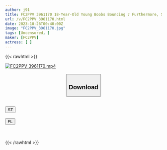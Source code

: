 ```yaml
---
author: j91
title: FC2PPV 3961170 18-Year-Old Young Boobs Bouncing ♪ Furthermore, Squirting From The Shaved Pussy ♪ And Even More, With A Masterpiece, Desperate Impregnation Creampie! Furthermore, The First Cum Swallowing Blowjob In My Life!
url: /v/FC2PPV_3961170.html
date: 2023-10-26T00:40:00Z
image: "FC2PPV_3961170.jpg"
tags: [Uncensored, ]
maker: [FC2PPV]
actress: [ ]
---
```



{{< rawhtml >}}

<div class="video" data-videoid="PLqpB9WAOzT06b4">
    <a href="javascript:;">
        <img src="https://my.j91.asia/v/FC2PPV_3961170.jpg" width="WIDTH" height="HEIGHT" alt="FC2PPV_3961170.mp4" loading="lazy">
    </a>
</div>

<script type="text/javascript" src="https://j91.asia/asset/on-demand-st.js"></script>

<br>
  <link rel="stylesheet" href="https://j91.asia/asset/bs5.css">
  
  <center>
  <button class="btn btn-primary" type="button" data-bs-toggle="collapse" data-bs-target=".multi-collapse" aria-expanded="false" aria-controls="multiCollapseExample1 multiCollapseExample2"><h2>Download</h2></button></center>
</p>
<div class="row">
  <div class="col">
    <div class="collapse multi-collapse" id="multiCollapseExample1">
      <div class="card card-body">
	      	      <br>
<div class="buttons">  
<a href="https://streamtape.to/v/PLqpB9WAOzT06b4"><button class="btn-hover color-3"><i class="fa fa-download"></i> ST</button></a></div>
    </div>
  </div>
</div>
  <div class="col">
    <div class="collapse multi-collapse" id="multiCollapseExample2">
      <div class="card card-body">
	      <br>
<div class="buttons">
    <a href="https://filelions.online/f/afex7a2ywu51"><button class="btn-hover color-9"><i class="fa fa-download"></i> FL</button></a></div>
<br><br>
      </div>
    </div>
  </div>
</div>

{{< /rawhtml >}}